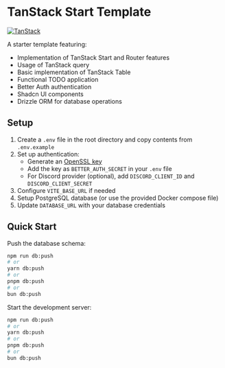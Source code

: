 # TanStack Start Template

[![TanStack](https://img.shields.io/badge/TanStack-Framework-blue)](https://tanstack.com/)

A starter template featuring:

- Implementation of TanStack Start and Router features
- Usage of TanStack query
- Basic implementation of TanStack Table
- Functional TODO application
- Better Auth authentication
- Shadcn UI components
- Drizzle ORM for database operations

## Setup

1. Create a `.env` file in the root directory and copy contents from `.env.example`
2. Set up authentication:
   - Generate an [OpenSSL key](https://www.better-auth.com/docs/installation)
   - Add the key as `BETTER_AUTH_SECRET` in your `.env` file
   - For Discord provider (optional), add `DISCORD_CLIENT_ID` and `DISCORD_CLIENT_SECRET`
3. Configure `VITE_BASE_URL` if needed
4. Setup PostgreSQL database (or use the provided Docker compose file)
5. Update `DATABASE_URL` with your database credentials

## Quick Start

Push the database schema:

```bash
npm run db:push
# or
yarn db:push
# or
pnpm db:push
# or
bun db:push
```

Start the development server:

```bash
npm run db:push
# or
yarn db:push
# or
pnpm db:push
# or
bun db:push
```
